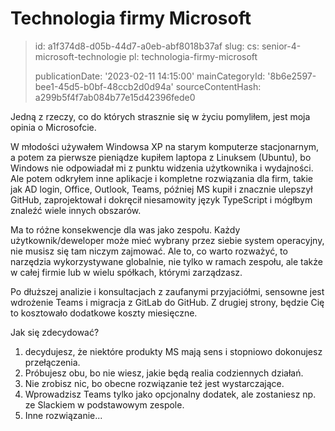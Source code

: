 Technologia firmy Microsoft
===========================

> id: a1f374d8-d05b-44d7-a0eb-abf8018b37af
> slug:
> 	cs: senior-4-microsoft-technologie
> 	pl: technologia-firmy-microsoft
> 
> publicationDate: '2023-02-11 14:15:00'
> mainCategoryId: '8b6e2597-bee1-45d5-b0bf-48ccb2d0d94a'
> sourceContentHash: a299b5f4f7ab084b77e15d42396fede0

Jedną z rzeczy, co do których strasznie się w życiu pomyliłem, jest moja opinia o Microsofcie.

W młodości używałem Windowsa XP na starym komputerze stacjonarnym, a potem za pierwsze pieniądze kupiłem laptopa z Linuksem (Ubuntu), bo Windows nie odpowiadał mi z punktu widzenia użytkownika i wydajności. Ale potem odkryłem inne aplikacje i kompletne rozwiązania dla firm, takie jak AD login, Office, Outlook, Teams, później MS kupił i znacznie ulepszył GitHub, zaprojektował i dokręcił niesamowity język TypeScript i mógłbym znaleźć wiele innych obszarów.

Ma to różne konsekwencje dla was jako zespołu. Każdy użytkownik/deweloper może mieć wybrany przez siebie system operacyjny, nie musisz się tam niczym zajmować. Ale to, co warto rozważyć, to narzędzia wykorzystywane globalnie, nie tylko w ramach zespołu, ale także w całej firmie lub w wielu spółkach, którymi zarządzasz.

Po dłuższej analizie i konsultacjach z zaufanymi przyjaciółmi, sensowne jest wdrożenie Teams i migracja z GitLab do GitHub. Z drugiej strony, będzie Cię to kosztowało dodatkowe koszty miesięczne.

Jak się zdecydować?

1. decydujesz, że niektóre produkty MS mają sens i stopniowo dokonujesz przełączenia.
2. Próbujesz obu, bo nie wiesz, jakie będą realia codziennych działań.
3. Nie zrobisz nic, bo obecne rozwiązanie też jest wystarczające.
4. Wprowadzisz Teams tylko jako opcjonalny dodatek, ale zostaniesz np. ze Slackiem w podstawowym zespole.
5. Inne rozwiązanie...
